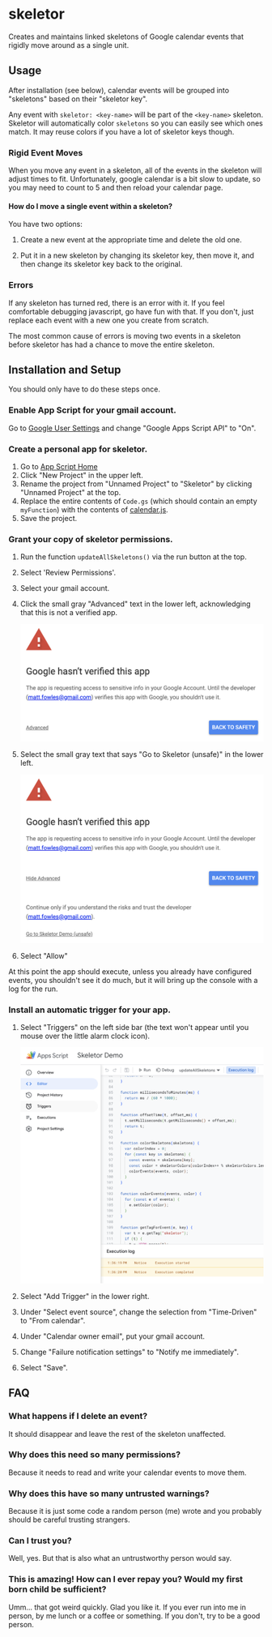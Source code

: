 # skeletor

Creates and maintains linked skeletons of Google calendar events that rigidly
move around as a single unit.

## Usage

After installation (see below), calendar events will be grouped into
"skeletons" based on their "skeletor key".

Any event with `skeletor: <key-name>` will be part of the `<key-name>` skeleton.
Skeletor will automatically color `skeletons` so you can easily see which ones
match.  It may reuse colors if you have a lot of skeletor keys though.

### Rigid Event Moves

When you move any event in a skeleton, all of the events in the skeleton will
adjust times to fit.  Unfortunately, google calendar is a bit slow to update, so
you may need to count to 5 and then reload your calendar page.

#### How do I move a single event within a skeleton?

You have two options:

1. Create a new event at the appropriate time and delete the old one.

1. Put it in a new skeleton by changing its skeletor key, then move
   it, and then change its skeletor key back to the original.

### Errors

If any skeleton has turned red, there is an error with it.  If you feel
comfortable debugging javascript, go have fun with that.  If you don't, just
replace each event with a new one you create from scratch.

The most common cause of errors is moving two events in a skeleton before
skeletor has had a chance to move the entire skeleton.

## Installation and Setup

You should only have to do these steps once.

### Enable App Script for your gmail account.

Go to [Google User Settings](https://script.google.com/home/usersettings) and
change "Google Apps Script API" to "On".

### Create a personal app for skeletor.

1. Go to [App Script Home](https://script.google.com/home)
1. Click "New Project" in the upper left.
1. Rename the project from "Unnamed Project" to "Skeletor" by clicking "Unnamed
   Project" at the top.
1. Replace the entire contents of `Code.gs` (which should contain an empty
   `myFunction`) with the contents of
   [calendar.js](https://raw.githubusercontent.com/fowles/skeletor/main/calendar.js).
1. Save the project.

### Grant your copy of skeletor permissions.

1. Run the function `updateAllSkeletons()` via the run button at the top.

1. Select 'Review Permissions'.

1. Select your gmail account.

1. Click the small gray "Advanced" text in the lower left, acknowledging that
   this is not a verified app.

   ![Unverified App](https://raw.githubusercontent.com/fowles/skeletor/main/docs/unverified_app.png)

1. Select the small gray text that says "Go to Skeletor (unsafe)" in the lower
   left.

   ![Trust Developer](https://raw.githubusercontent.com/fowles/skeletor/main/docs/trust_developer.png)

1. Select "Allow"

At this point the app should execute, unless you already have configured events,
you shouldn't see it do much, but it will bring up the console with a log for
the run.

### Install an automatic trigger for your app.

1. Select "Triggers" on the left side bar (the text won't appear until you mouse
   over the little alarm clock icon).

   ![Triggers](https://raw.githubusercontent.com/fowles/skeletor/main/docs/triggers.png)

1. Select "Add Trigger" in the lower right.

1. Under "Select event source", change the selection from "Time-Driven" to "From
   calendar".

1. Under "Calendar owner email", put your gmail account.

1. Change "Failure notification settings" to "Notify me immediately".

1. Select "Save".

## FAQ

### What happens if I delete an event?

It should disappear and leave the rest of the skeleton unaffected.

### Why does this need so many permissions?

Because it needs to read and write your calendar events to move them.

### Why does this have so many untrusted warnings?

Because it is just some code a random person (me) wrote and you probably should
be careful trusting strangers.

### Can I trust you?

Well, yes.  But that is also what an untrustworthy person would say.

### This is amazing!  How can I ever repay you?  Would my first born child be sufficient?

Umm... that got weird quickly.  Glad you like it.  If you ever run into me in
person, by me lunch or a coffee or something.  If you don't, try to be a good
person.
